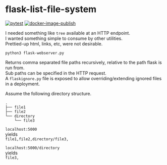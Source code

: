 # flask-list-file-system

[![pytest](https://github.com/JoshuaNeely/flask-list-file-system/workflows/pytest/badge.svg)](https://github.com/JoshuaNeely/flask-list-file-system/actions?query=workflow%3Apytest)
[![docker-image-publish](https://github.com/JoshuaNeely/flask-list-file-system/workflows/docker-image-publish/badge.svg)](https://github.com/JoshuaNeely/flask-list-file-system/actions?query=workflow%3Adocker-image-publish)



I needed something like `tree` available at an HTTP endpoint.  
I wanted something simple to consume by other utilities.  
Prettied-up html, links, etc, were not desirable.  

`python3 flask-webserver.py`  

Returns comma separated file paths recursively, relative to the path flask is run from.  
Sub paths can be specified in the HTTP request.  
A `flaskignore.py` file is exposed to allow overriding/extending ignored files in a deployment.  

Assume the following directory structure.
```
.
├── file1
├── file2
└── directory
    └── file3
```

`localhost:5000`  
yields  
`file1,file2,directory/file3,`  


`localhost:5000/directory`  
yields  
`file3,`  
